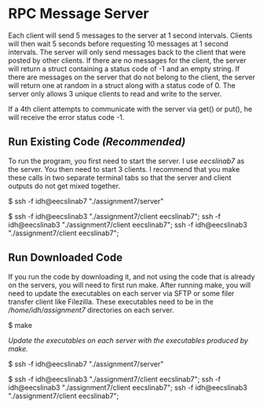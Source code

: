 # RPC Message Server

Each client will send 5 messages to the server at 1 second intervals. Clients will then wait 5 seconds
before requesting 10 messages at 1 second intervals. The server will only send messages back to the client
that were posted by other clients. If there are no messages for the client, the server will return
a struct containing a status code of -1 and an empty string. If there are messages on the server that do not
belong to the client, the server will return one at random in a struct along with a status code of 0.
The server only allows 3 unique clients to read and write to the server.

If a 4th client attempts to communicate with the server via get() or put(), he will receive the error status code -1.

## Run Existing Code _(Recommended)_

To run the program, you first need to start the server. I use _eecslinab7_ as the server. You then need to start 3
clients. I recommend that you make these calls in two separate terminal tabs so that the server and client outputs
do not get mixed together.

$ ssh -f idh@eecslinab7 "./assignment7/server"

$ ssh -f idh@eecslinab3 "./assignment7/client eecslinab7"; ssh -f idh@eecslinab3 "./assignment7/client eecslinab7"; ssh -f idh@eecslinab3 "./assignment7/client eecslinab7";

## Run Downloaded Code

If you run the code by downloading it, and not using the code that is already on the servers, you will need to
first run make. After running make, you will need to update the executables on each server via SFTP or some
filer transfer client like Filezilla. These executables need to be in the _/home/idh/assignment7_ directories on each
server.

$ make

_Update the executables on each server with the executables produced by make._


$ ssh -f idh@eecslinab7 "./assignment7/server"

$ ssh -f idh@eecslinab3 "./assignment7/client eecslinab7"; ssh -f idh@eecslinab3 "./assignment7/client eecslinab7"; ssh -f idh@eecslinab3 "./assignment7/client eecslinab7";
